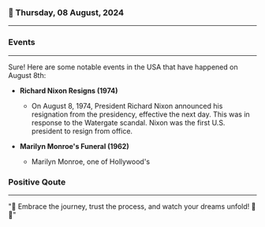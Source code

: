 ### 📅 Thursday, 08 August, 2024
------
### Events
------
Sure! Here are some notable events in the USA that have happened on August 8th:

- **Richard Nixon Resigns (1974)**
  - On August 8, 1974, President Richard Nixon announced his resignation from the presidency, effective the next day. This was in response to the Watergate scandal. Nixon was the first U.S. president to resign from office.

- **Marilyn Monroe's Funeral (1962)**
  - Marilyn Monroe, one of Hollywood's
### Positive Qoute
------
"🌟 Embrace the journey, trust the process, and watch your dreams unfold! 🌈✨"
